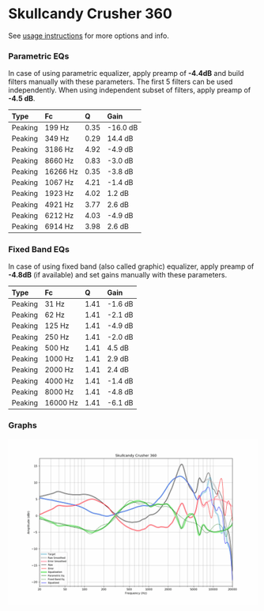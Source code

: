 # Skullcandy Crusher 360
See [usage instructions](https://github.com/jaakkopasanen/AutoEq#usage) for more options and info.

### Parametric EQs
In case of using parametric equalizer, apply preamp of **-4.4dB** and build filters manually
with these parameters. The first 5 filters can be used independently.
When using independent subset of filters, apply preamp of **-4.5 dB**.

| Type    | Fc       |    Q | Gain     |
|:--------|:---------|:-----|:---------|
| Peaking | 199 Hz   | 0.35 | -16.0 dB |
| Peaking | 349 Hz   | 0.29 | 14.4 dB  |
| Peaking | 3186 Hz  | 4.92 | -4.9 dB  |
| Peaking | 8660 Hz  | 0.83 | -3.0 dB  |
| Peaking | 16266 Hz | 0.35 | -3.8 dB  |
| Peaking | 1067 Hz  | 4.21 | -1.4 dB  |
| Peaking | 1923 Hz  | 4.02 | 1.2 dB   |
| Peaking | 4921 Hz  | 3.77 | 2.6 dB   |
| Peaking | 6212 Hz  | 4.03 | -4.9 dB  |
| Peaking | 6914 Hz  | 3.98 | 2.6 dB   |

### Fixed Band EQs
In case of using fixed band (also called graphic) equalizer, apply preamp of **-4.8dB**
(if available) and set gains manually with these parameters.

| Type    | Fc       |    Q | Gain    |
|:--------|:---------|:-----|:--------|
| Peaking | 31 Hz    | 1.41 | -1.6 dB |
| Peaking | 62 Hz    | 1.41 | -2.1 dB |
| Peaking | 125 Hz   | 1.41 | -4.9 dB |
| Peaking | 250 Hz   | 1.41 | -2.0 dB |
| Peaking | 500 Hz   | 1.41 | 4.5 dB  |
| Peaking | 1000 Hz  | 1.41 | 2.9 dB  |
| Peaking | 2000 Hz  | 1.41 | 2.4 dB  |
| Peaking | 4000 Hz  | 1.41 | -1.4 dB |
| Peaking | 8000 Hz  | 1.41 | -4.8 dB |
| Peaking | 16000 Hz | 1.41 | -6.1 dB |

### Graphs
![](./Skullcandy%20Crusher%20360.png)